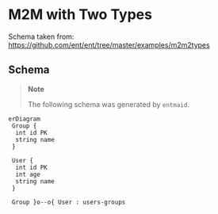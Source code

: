 # M2M with Two Types

Schema taken from: <https://github.com/ent/ent/tree/master/examples/m2m2types>

## Schema

> **Note**
>
> The following schema was generated by `entmaid`.

<!-- #start:entmaid -->
```mermaid
erDiagram
 Group {
  int id PK
  string name
 }

 User {
  int id PK
  int age
  string name
 }

 Group }o--o{ User : users-groups

```
<!-- #end:entmaid -->